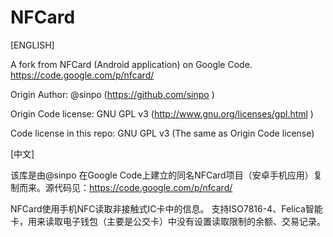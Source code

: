 NFCard
======
[ENGLISH]

A fork from NFCard (Android application) on Google Code.
https://code.google.com/p/nfcard/

Origin Author: @sinpo (https://github.com/sinpo )

Origin Code license: GNU GPL v3 (http://www.gnu.org/licenses/gpl.html )

Code license in this repo: GNU GPL v3 (The same as Origin Code license)

[中文]

该库是由@sinpo 在Google Code上建立的同名NFCard项目（安卓手机应用）复制而来。源代码见：https://code.google.com/p/nfcard/

NFCard使用手机NFC读取非接触式IC卡中的信息。 支持ISO7816-4、Felica智能卡，用来读取电子钱包（主要是公交卡）中没有设置读取限制的余额、交易记录。